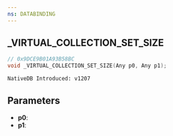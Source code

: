 ```yaml
---
ns: DATABINDING
---
```

## _VIRTUAL_COLLECTION_SET_SIZE

```c
// 0x9DCE9B01A93B58BC
void _VIRTUAL_COLLECTION_SET_SIZE(Any p0, Any p1);
```

```
NativeDB Introduced: v1207
```

## Parameters
* **p0**:
* **p1**:
